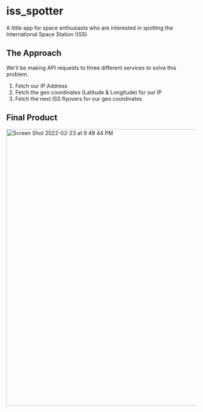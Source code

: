 # iss_spotter
A little app for space enthusiasts who are interested in spotting the International Space Station (ISS)

## The Approach
We'll be making API requests to three different services to solve this problem.

1. Fetch our IP Address
2. Fetch the geo coordinates (Latitude & Longitude) for our IP
3. Fetch the next ISS flyovers for our geo coordinates

## Final Product

<img width="734" alt="Screen Shot 2022-02-23 at 9 49 44 PM" src="https://user-images.githubusercontent.com/93479462/155441822-d64dce1a-1291-4f48-97f9-ea05d1aeed03.png">
